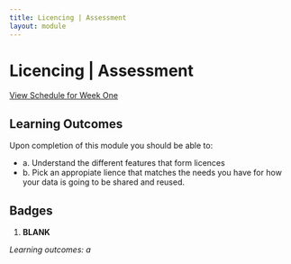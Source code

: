 ```yaml
---
title: Licencing | Assessment
layout: module
---
```



# Licencing | Assessment
[View Schedule for Week One](index.html)


## Learning Outcomes

Upon completion of this module you should be able to:

- a. Understand the different features that form licences
- b. Pick an appropiate lience that matches the needs you have for how your data is going to be shared and reused. 




## Badges

1. **BLANK**

_Learning outcomes: a_



